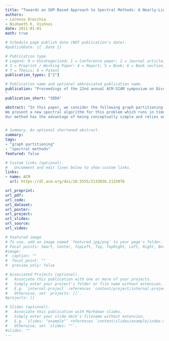 ```yaml
---
title: "Towards an SDP-Based Approach to Spectral Methods: A Nearly-Linear Time Algorithm for Graph Partitioning and Decomposition"
authors:
- Lorenzo Orecchia
- Nisheeth K. Vishnoi
date: 2011-01-01
math: true

# Schedule page publish date (NOT publication's date).
#publishDate: {{ .Date }}

# Publication type.
# Legend: 0 = Uncategorized; 1 = Conference paper; 2 = Journal article;
# 3 = Preprint / Working Paper; 4 = Report; 5 = Book; 6 = Book section;
# 7 = Thesis; 8 = Patent
publication_types: ["2"]

# Publication name and optional abbreviated publication name.
publication: "Proceedings of the 22nd annual ACM-SIAM symposium on Discrete Algorithms
"
publication_short: "SODA"

abstract: "In this paper, we consider the following graph partitioning problem: The input is an undirected graph G = (V, E), a balance parameter b ∈ (0, 1/2] and a target conductance value γ ∈ (0, 1). The output is a cut which, if non-empty, is of conductance at most O(f), for some function f(G, γ), and which is either balanced or well correlated with all cuts of conductance at most γ. In a seminal paper, Spielman and Teng [16] gave an $Õ(|E|/γ2)$-time algorithm for $f = √γ log3 |V|$ and used it to decompose graphs into a collection of near-expanders [18].
We present a new spectral algorithm for this problem which runs in time $Õ(|E|/γ) for f = √γ$. Our result yields the first nearly-linear time algorithm for the classic Balanced Separator problem that achieves the asymptotically optimal approximation guarantee for spectral methods.
Our method has the advantage of being conceptually simple and relies on a primal-dual semidefinite-programming (SDP) approach. We first consider a natural SDP relaxation for the Balanced Separator problem. While it is easy to obtain from this SDP a certificate of the fact that the graph has no balanced cut of conductance less than γ, somewhat surprisingly, we can obtain a certificate for the stronger correlation condition. This is achieved via a novel separation oracle for our SDP and by appealing to Arora and Kale's [3] framework to bound the running time. Our result contains technical ingredients that may be of independent interest."


# Summary. An optional shortened abstract.
summary: 
tags:
- "graph partitioning"
- "spectral methods"
featured: false

# Custom links (optional).
#   Uncomment and edit lines below to show custom links.
links:
- name: ACM
  url: https://dl.acm.org/doi/10.5555/2133036.2133078

url_preprint: 
url_pdf: 
url_code:
url_dataset:
url_poster:
url_project:
url_slides:
url_source:
url_video:

# Featured image
# To use, add an image named `featured.jpg/png` to your page's folder. 
# Focal points: Smart, Center, TopLeft, Top, TopRight, Left, Right, BottomLeft, Bottom, BottomRight.
#image:
#  caption: ""
#  focal_point: ""
#  preview_only: false

# Associated Projects (optional).
#   Associate this publication with one or more of your projects.
#   Simply enter your project's folder or file name without extension.
#   E.g. `internal-project` references `content/project/internal-project/index.md`.
#   Otherwise, set `projects: []`.
#projects: []

# Slides (optional).
#   Associate this publication with Markdown slides.
#   Simply enter your slide deck's filename without extension.
#   E.g. `slides: "example"` references `content/slides/example/index.md`.
#   Otherwise, set `slides: ""`.
#slides: ""
---
```


